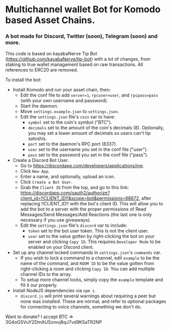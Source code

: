 # Multichannel wallet Bot for Komodo based Asset Chains.

### A bot made for Discord, Twitter (soon), Telegram (soon) and more.

This code is based on kayabaNerve Tip Bot (https://github.com/kayabaNerve/tip-bot) with a lot of changes, from staking to true wallet management based on raw transactions. All references to ERC20 are removed.

To install the bot:
- Install Komodo and run your asset chain, then:
    - Edit the conf file to add `server=1`, `rpcuser=user`, and `rpcpass=pass` (with your own username and password).
    - Start the daemon.
    - Move `settings.example.json` to `settings.json`.
    - Edit the `settings.json` file's `coin` var to have:
        - `symbol` set to the coin's symbol ("BTC").
        - `decimals` set to the amount of the coin's decimals (8). Optionally, you may set a lower amount of decimals so users can't tip satoshis.
        - `port` set to the daemon's RPC port (8337).
        - `user` set to the username you set in the conf file ("user").
        - `pass` set to the password you set in the conf file ("pass").
- Create a Discord Bot User.
    - Go to https://discordapp.com/developers/applications/me.
    - Click `New App`.
    - Enter a name, and optionally, upload an icon.
    - Click `Create a Bot User`.
    - Grab the `Client ID` from the top, and go to this link: https://discordapp.com/oauth2/authorize?client_id=!!CLIENT_ID!!&scope=bot&permissions=68672, after replacing !!CLIENT_ID!! with the bot's client ID. This will allow you to add the bot to a server with the proper permissions of Read Messages/Send Messages/Add Reactions (the last one is only necessary if you use giveaways).
    - Edit the `settings.json` file's `discord` var to include:
        - `token` set to the bot user token. This is not the client user.
        - `user` set to the value gotten by right-clicking the bot on your server and clicking `Copy ID`. This requires `Developer Mode` to be enabled on your Discord client.
- Set up any channel locked commands in `settings.json`'s `commands` var.
    - If you wish to lock a command to a channel, edit `example` to be the name of the command, and `ROOM ID` to be the value gotten from right-clicking a room and clicking `Copy ID`. You can add multiple channel IDs to the array.
    - To setup more channel locks, simply copy the `example` template and fill it our properly.
- Install NodeJS dependencies via `npm i`.
    - `discord.js` will print several warnings about requiring a peer but none was installed. These are normal, and refer to optional packages for connecting to voice channels, something we don't do.

Want to donate? 
I accept BTC => 3G4oGSVuY2DmAUSzmvj8qJ7vd9KSaTR2NP
